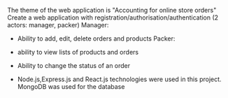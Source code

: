 The theme of the web application is "Accounting for online store orders"
Create a web application with registration/authorisation/authentication (2 actors: manager, packer)
Manager:
- Ability to add, edit, delete orders and products
Packer:
- ability to view lists of products and orders
- Ability to change the status of an order

- Node.js,Express.js and React.js technologies were used in this project. MongoDB was used for the database

